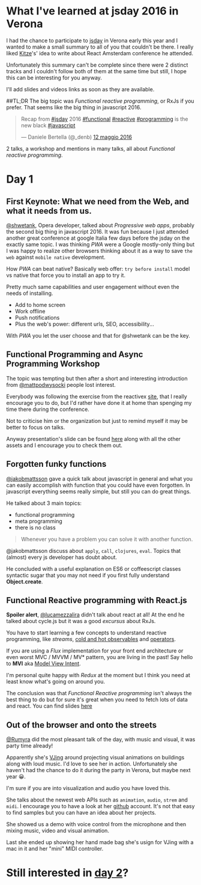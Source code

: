 # What I've learned at jsday 2016 in Verona

I had the chance to participate to [jsday](http://2016.jsday.it/) in Verona early this year and I wanted to make a small summary to all of you that couldn't be there. I really liked [Kitze](https://medium.com/@kitze/lessons-learned-at-react-amsterdam-51f2006c4a59#.leg4e0mjn)'s' idea to write about React Amsterdam conference he attended.

Unfortunately this summary can't be complete since there were 2 distinct tracks and I couldn't follow both of them at the same time but still, I hope this can be interesting for you anyway.

I'll add slides and videos links as soon as they are available.

##TL;DR
The big topic was *Functional reactive programming*, or RxJs if you prefer.
That seems like the big thing in javascript 2016.

<blockquote class="twitter-tweet" data-lang="it"><p lang="en" dir="ltr">Recap from <a href="https://twitter.com/hashtag/jsday?src=hash">#jsday</a> 2016 <a href="https://twitter.com/hashtag/functional?src=hash">#functional</a> <a href="https://twitter.com/hashtag/reactive?src=hash">#reactive</a> <a href="https://twitter.com/hashtag/programming?src=hash">#programming</a> is the new black <a href="https://twitter.com/hashtag/javascript?src=hash">#javascript</a></p>&mdash; Daniele Bertella (@_denb) <a href="https://twitter.com/_denb/status/730801587493437440">12 maggio 2016</a></blockquote>
<script async src="//platform.twitter.com/widgets.js" charset="utf-8"></script>

2 talks, a workshop and mentions in many talks, all about *Functional reactive programming*.

# Day 1
## First Keynote: What we need from the Web, and what it needs from us.
[@shwetank](https://twitter.com/shwetank), Opera developer, talked about *Progressive web apps*, probably the second big thing in javascript 2016. It was fun because I just attended another great conference at google Italia few days before the jsday on the exactly same topic. I was thinking *PWA* were a Google mostly-only thing but I was happy to realize other browsers thinking about it as a way to save `the web` against `mobile native` development.

How *PWA* can beat native?
Basically web offer: `try before install` model vs native that force you to install an app to try it.

Pretty much same capabilities and user engagement without even the needs of installing.

 - Add to home screen
 - Work offline
 - Push notifications
 - Plus the web's power: different urls, SEO, accessibility...

With *PWA* you let the user choose and that for @shwetank can be the key.

## Functional Programming and Async Programming Workshop
The topic was tempting but then after a short and interesting introduction from [@mattpodwysocki](https://twitter.com/mattpodwysocki) people lost interest.

Everybody was following the exercise from the reactivex [site](http://reactivex.io/learnrx/), that I really encourage you to do, but I'd rather have done it at home than spenging my time there during the conference.

Not to criticise him or the organization but just to remind myself it may be better to focus on talks.

Anyway presentation's slide can be found [here](https://github.com/mattpodwysocki/jsday-workshop-2016) along with all the other assets and I encourage you to check them out.

## Forgotten funky functions
[@jakobmattsson](https://twitter.com/jakobmattsson) gave a quick talk about javascript in general and what you can easily accomplish with function that you could have even forgotten. In javascript everything seems really simple, but still you can do great things.

He talked about 3 main topics:
 - functional programming
 - meta programming
 - there is no class

> Whenever you have a problem you can solve it with another function.

@jakobmattsson discuss about `apply`, `call`, `clojures`, `eval`. Topics that (almost) every js developer has doubt about.

He concluded with a useful explanation on ES6 or coffeescript classes syntactic sugar that you may not need if you first fully understand **Object.create**.

## Functional Reactive programming with React.js
**Spoiler alert**, [@lucamezzalira](https://twitter.com/lucamezzalira) didn't talk about react at all! At the end he talked about cycle.js but it was a good *excursus* about RxJs.

You have to start learning a few concepts to understand reactive programming, like *streams*, [cold and hot observables](http://reactivex.io/documentation/observable.html) and [operators](http://reactivex.io/documentation/operators.html).

If you are using a *Flux* implementation for your front end architecture or even worst MVC / MVVM / MV* pattern, you are living in the past! Say hello to **MVI** aka [Model View Intent](http://thenewstack.io/developers-need-know-mvi-model-view-intent/).

I'm personal quite happy with *Redux* at the moment but I think you need at least know what's going on around you.

The conclusion was that *Functional Reactive programming* isn't always the best thing to do but for sure it's great when you need to fetch lots of data and react.
You can find slides [here](http://www.slideshare.net/flashplatform/reactive-programming-with-cyclejs)

## Out of the browser and onto the streets
[@Rumyra](https://twitter.com/Rumyra) did the most pleasant talk of the day, with music and visual, it was party time already!

Apparently she's [VJing](https://github.com/Rumyra/VJing) around projecting visual animations on buildings along with loud music. I'd love to see her in action. Unfortunately she haven't had the chance to do it during the party in Verona, but maybe next year 😀.

I'm sure if you are into visualization and audio you have loved this.

She talks about the newest web APIs such as `animation`, `audio`, `strem` and `midi`. I encourage you to have a look at her [github](https://github.com/Rumyra) account. It's not that easy to find samples but you can have an idea about her projects.

She showed us a demo with voice control from the microphone and then mixing music, video and visual animation.

Last she ended up showing her hand made bag she's usign for VJing with a mac in it and her "mini" MIDI controller.

# Still interested in [day 2](./day-2.md)?
